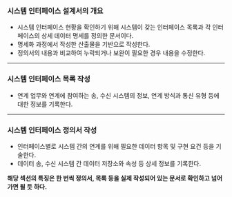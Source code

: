 ### 시스템 인터페이스 설계서의 개요

- 시스템 인터페이스 현황을 확인하기 위해 시스템이 갖는 인터페이스 목록과 각 인터페이스의 상세 데이터 명세를 정의한 문서이다.
- 명세화 과정에서 작성한 산출물을 기반으로 작성한다.
- 정의서의 내용과 비교하여 누락되거나 보완이 필요한 경우 내용을 수정한다.

---

### 시스템 인터페이스 목록 작성

- 연계 업무와 연계에 참여하는 송, 수신 시스템의 정보, 연계 방식과 통신 유형 등에 대한 정보를 기록한다.

---

### 시스템 인터페이스 정의서 작성

- 인터페이스별로 시스템 간의 연계를 위해 필요한 데이터 항목 및 구현 요건 등을 기술한다.
- 데이터 송, 수신 시스템 간 데이터 저장소와 속성 등 상세 정보를 기록한다.

**해당 섹션의 특징은 한 번씩 정의서, 목록 등을 실제 작성되어 있는 문서로 확인하고 넘어가면 될 듯 하다.**
